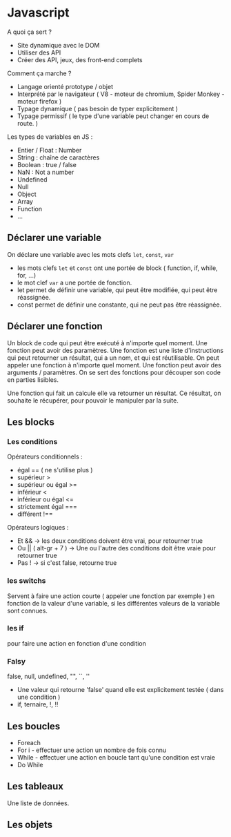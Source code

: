 # Javascript

A quoi ça sert ?
- Site dynamique avec le DOM
- Utiliser des API
- Créer des API, jeux, des front-end complets

Comment ça marche ? 
- Langage orienté prototype / objet
- Interprété par le navigateur ( V8 - moteur de chromium, Spider Monkey - moteur firefox )
- Typage dynamique ( pas besoin de typer explicitement )
- Typage permissif ( le type d'une variable peut changer en cours de route. )

Les types de variables en JS : 
- Entier / Float : Number
- String : chaîne de caractères
- Boolean : true / false
- NaN : Not a number
- Undefined
- Null
- Object
- Array
- Function
- ...

## Déclarer une variable

On déclare une variable avec les mots clefs `let`, `const`, `var`
- les mots clefs `let` et `const` ont une portée de block ( function, if, while, for, ...)
- le mot clef `var` a une portée de fonction.
- let permet de définir une variable, qui peut être modifiée, qui peut être réassignée. 
- const permet de définir une constante, qui ne peut pas être réassignée.

## Déclarer une fonction

Un block de code qui peut être exécuté à n'importe quel moment. 
Une fonction peut avoir des paramètres.
Une fonction est une liste d'instructions qui peut retourner un résultat, qui a un nom, et qui est réutilisable.
On peut appeler une fonction à n'importe quel moment.
Une fonction peut avoir des arguments / paramètres.
On se sert des fonctions pour découper son code en parties lisibles.

Une fonction qui fait un calcule elle va retourner un résultat. Ce résultat, on souhaite le récupérer, pour pouvoir le manipuler par la suite.

## Les blocks

### Les conditions

Opérateurs conditionnels : 
- égal == ( ne s'utilise plus )
- supérieur  >
- supérieur ou égal >=
- inférieur <
- inférieur ou égal <=
- strictement égal ===
- différent  !==

Opérateurs logiques : 
- Et && -> les deux conditions doivent être vrai, pour retourner true
- Ou || ( alt-gr + 7 ) -> Une ou l'autre des conditions doit être vraie pour retourner true
- Pas ! -> si c'est false, retourne true


### les switchs

Servent à faire une action courte ( appeler une fonction par exemple ) en fonction de la valeur d'une variable, si les différentes valeurs 
de la variable sont connues.

### les if

pour faire une action en fonction d'une condition

### Falsy
false, null, undefined, "", ``, ''
- Une valeur qui retourne 'false' quand elle est explicitement testée ( dans une condition )
- if, ternaire, !, !!

## Les boucles

- Foreach
- For i - effectuer une action un nombre de fois connu
- While - effectuer une action en boucle tant qu'une condition est vraie
- Do While

## Les tableaux

Une liste de données.

## Les objets

